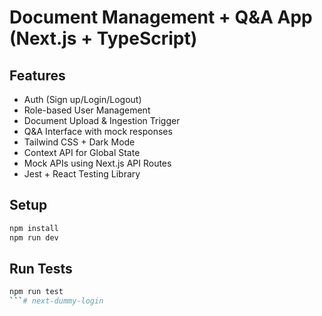 # Document Management + Q&A App (Next.js + TypeScript)

## Features
- Auth (Sign up/Login/Logout)
- Role-based User Management
- Document Upload & Ingestion Trigger
- Q&A Interface with mock responses
- Tailwind CSS + Dark Mode
- Context API for Global State
- Mock APIs using Next.js API Routes
- Jest + React Testing Library

## Setup
```bash
npm install
npm run dev
```

## Run Tests
```bash
npm run test
```# next-dummy-login
